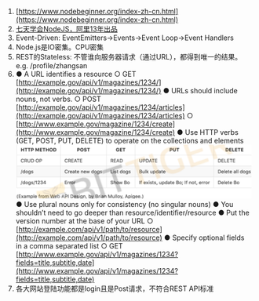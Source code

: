 1. [https://www.nodebeginner.org/index-zh-cn.html](https://www.nodebeginner.org/index-zh-cn.html)
2. [七天学会NodeJS，阿里13年出品](http://nqdeng.github.io/7-days-nodejs/)
3. Event-Driven: EventEmitters-&gt;Events-&gt;Event Loop-&gt;Event Handlers
4. Node.js是IO密集。CPU密集
5. REST的Stateless: 不管谁向服务器请求（通过URL），都得到唯一的结果。e.g. /profile/zhangsan
6. ● A URL identifies a resource
      ○ GET [http://example.gov/api/v1/magazines/1234/](http://example.gov/api/v1/magazines/1234/)
   ● URLs should include nouns, not verbs.
      ○ POST [http://example.gov/api/v1/magazines/1234/articles](http://example.gov/api/v1/magazines/1234/articles)
      ○ [http://www.example.gov/magazine/1234/create](http://www.example.gov/magazine/1234/create)
   ● Use HTTP verbs \(GET, POST, PUT, DELETE\) to operate on the collections and elements![](/assets/import.png)● Use plural nouns only for consistency \(no singular nouns\)
   ● You shouldn’t need to go deeper than resource/identifier/resource
   ● Put the version number at the base of your URL
   ○ [http://example.com/api/v1/path/to/resource](http://example.com/api/v1/path/to/resource)
   ● Specify optional fields in a comma separated list
   ○ GET [http://www.example.gov/api/v1/magazines/1234?fields=title,subtitle,date](http://www.example.gov/api/v1/magazines/1234?fields=title,subtitle,date)
7. 各大网站登陆功能都是login且是Post请求，不符合REST API标准



